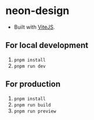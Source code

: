 # neon-design

- Built with [ViteJS](https://vitejs.dev/).

## For local development
1. `pnpm install`
2. `pnpm run dev`

## For production
1. `pnpm install`
2. `pnpm run build`
3. `pnpm run preview`
